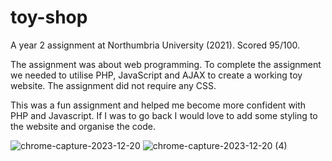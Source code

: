 # toy-shop
A year 2 assignment at Northumbria University (2021). Scored 95/100.

The assignment was about web programming. To complete the assignment we needed to utilise PHP, JavaScript and AJAX to create a working toy website. The assignment did not require any CSS.

This was a fun assignment and helped me become more confident with PHP and Javascript. If I was to go back I would love to add some styling to the website and organise the code.

![chrome-capture-2023-12-20](https://github.com/Reece-Carruthers/toy-shop/assets/99188015/381b7b67-e501-40a6-8ff8-5c9c1a92438a)
![chrome-capture-2023-12-20 (4)](https://github.com/Reece-Carruthers/toy-shop/assets/99188015/f3f93033-c960-4556-8fb6-c35dca6e26dc)
